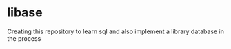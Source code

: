 # libase
Creating this repository to learn sql and also implement a library database in the process
